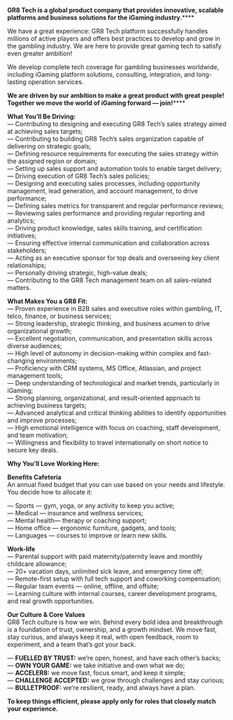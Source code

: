**GR8 Tech is a global product company that provides innovative, scalable
platforms and business solutions for the iGaming industry.******

We have а great experience: GR8 Tech platform successfully handles millions of
active players and offers best practices to develop and grow in the gambling
industry. We are here to provide great gaming tech to satisfy even greater
ambition!

We develop complete tech coverage for gambling businesses worldwide, including
iGaming platform solutions, consulting, integration, and long-lasting
operation services.

**We are driven by our ambition to make a great product with great people!
Together we move the world of iGaming forward — join!******

**What You’ll Be Driving:**  
— Contributing to designing and executing GR8 Tech’s sales strategy aimed at
achieving sales targets;  
— Contributing to building GR8 Tech’s sales organization capable of delivering
on strategic goals;  
— Defining resource requirements for executing the sales strategy within the
assigned region or domain;  
— Setting up sales support and automation tools to enable target delivery;  
— Driving execution of GR8 Tech’s sales policies;  
— Designing and executing sales processes, including opportunity management,
lead generation, and account management, to drive performance;  
— Defining sales metrics for transparent and regular performance reviews;  
— Reviewing sales performance and providing regular reporting and analytics;  
— Driving product knowledge, sales skills training, and certification
initiatives;  
— Ensuring effective internal communication and collaboration across
stakeholders;  
— Acting as an executive sponsor for top deals and overseeing key client
relationships;  
— Personally driving strategic, high-value deals;  
— Contributing to the GR8 Tech management team on all sales-related matters.

**What Makes You a GR8 Fit:**  
— Proven experience in B2B sales and executive roles within gambling, IT,
telco, finance, or business services;  
— Strong leadership, strategic thinking, and business acumen to drive
organizational growth;  
— Excellent negotiation, communication, and presentation skills across diverse
audiences;  
— High level of autonomy in decision-making within complex and fast-changing
environments;  
— Proficiency with CRM systems, MS Office, Atlassian, and project management
tools;  
— Deep understanding of technological and market trends, particularly in
iGaming;  
— Strong planning, organizational, and result-oriented approach to achieving
business targets;  
— Advanced analytical and critical thinking abilities to identify
opportunities and improve processes;  
— High emotional intelligence with focus on coaching, staff development, and
team motivation;  
— Willingness and flexibility to travel internationally on short notice to
secure key deals.

**Why You’ll Love Working Here:**

**Benefits Cafeteria**  
An annual fixed budget that you can use based on your needs and lifestyle. You
decide how to allocate it:

— Sports — gym, yoga, or any activity to keep you active;  
— Medical — insurance and wellness services;  
— Mental health— therapy or coaching support;  
— Home office — ergonomic furniture, gadgets, and tools;  
— Languages — courses to improve or learn new skills.

**Work-life**  
— Parental support with paid maternity/paternity leave and monthly childcare
allowance;  
— 20+ vacation days, unlimited sick leave, and emergency time off;  
— Remote-first setup with full tech support and coworking compensation;  
— Regular team events — online, offline, and offsite;  
— Learning culture with internal courses, career development programs, and
real growth opportunities.

**Our Culture & Core Values**  
GR8 Tech culture is how we win. Behind every bold idea and breakthrough is a
foundation of trust, ownership, and a growth mindset. We move fast, stay
curious, and always keep it real, with open feedback, room to experiment, and
a team that’s got your back.

— **FUELLED BY TRUST:** we’re open, honest, and have each other’s backs;  
— **OWN YOUR GAME:** we take initiative and own what we do;  
— **ACCELER8:** we move fast, focus smart, and keep it simple;  
— **CHALLENGE ACCEPTED:** we grow through challenges and stay curious;  
— **BULLETPROOF:** we’re resilient, ready, and always have a plan.

**To keep things efficient, please apply only for roles that closely match
your experience.**
